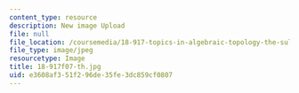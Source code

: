 ```yaml
---
content_type: resource
description: New image Upload
file: null
file_location: /coursemedia/18-917-topics-in-algebraic-topology-the-sullivan-conjecture-fall-2007/e3608af351f296de35fe3dc859cf0807_18-917f07-th.jpg
file_type: image/jpeg
resourcetype: Image
title: 18-917f07-th.jpg
uid: e3608af3-51f2-96de-35fe-3dc859cf0807
---
```

